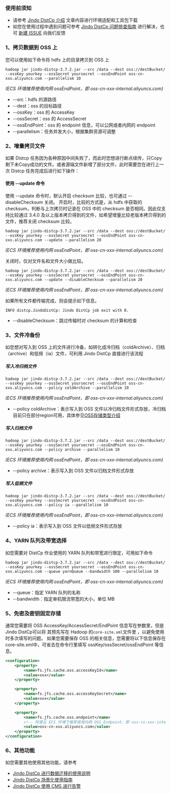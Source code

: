 ### 使用前须知
* 请参考 [Jindo DistCp 介绍](jindo_distcp_overview.md) 文章内容进行环境适配和工具包下载
* 如您在使用过程中遇到问题可参考 [Jindo DistCp 问题排查指南](jindo_distcp_QA_pre.md) 进行解决，也可 [新建 ISSUE](https://github.com/aliyun/alibabacloud-jindodata/issues/new) 向我们反馈

### 1、拷贝数据到 OSS 上
您可以使用如下命令将 hdfs 上的目录拷贝到 OSS 上
```shell
hadoop jar jindo-distcp-3.7.2.jar --src /data --dest oss://destBucket/ --ossKey yourkey --ossSecret yoursecret --ossEndPoint oss-cn-xxx.aliyuncs.com --parallelism 10
```
 *(ECS 环境推荐使用内网 ossEndPoint，即 oss-cn-xxx-internal.aliyuncs.com)*

* --src：hdfs 的源路径
* --dest：oss 的目标路径
* --ossKey：oss 的 AccessKey
* --ossSecret：oss 的 AccessSecret
* --ossEndPoint：oss 的 endpoint 信息，可以公网或者内网的 endpoint
* --parallelism：任务并发大小，根据集群资源可调整

### 2、增量拷贝文件
如果 Distcp 任务因为各种原因中间失败了，而此时您想进行断点续传，只Copy剩下未Copy成功的文件。或者源端文件新增了部分文件，此时需要您在进行上一次 Distcp 任务完成后进行如下操作：
#### 使用 --update 命令
使用 --update 命令时，默认开启 checksum 比较，也可通过 --disableChecksum 关闭。
开启时，比较的方式是，从 hdfs 中获取的 checksum，判断与上次拷贝时记录在 OSS 中的 checksum 是否相同。因此仅支持比较通过 3.4.0 及以上版本拷贝得到的文件，如希望增量比较老版本拷贝得到的文件，推荐关闭 checksum 比较。

```shell
hadoop jar jindo-distcp-3.7.2.jar --src /data --dest oss://destBucket/ --ossKey yourkey --ossSecret yoursecret --ossEndPoint oss-cn-xxx.aliyuncs.com --update --parallelism 20
```
 *(ECS 环境推荐使用内网 ossEndPoint，即 oss-cn-xxx-internal.aliyuncs.com)*

关闭时，仅对文件名和文件大小做比较。

```shell
hadoop jar jindo-distcp-3.7.2.jar --src /data --dest oss://destBucket/ --ossKey yourkey --ossSecret yoursecret --ossEndPoint oss-cn-xxx.aliyuncs.com --update --disableChecksum --parallelism 20
```
 *(ECS 环境推荐使用内网 ossEndPoint，即 oss-cn-xxx-internal.aliyuncs.com)*

如果所有文件都传输完成，则会提示如下信息。

```
INFO distcp.JindoDistCp: Jindo DistCp job exit with 0.
```
* --disableChecksum：跳过传输时对 checksum 的计算和检查

### 3、文件冷备份
如您想对写入到 OSS 上的文件进行冷备，如转化成冷归档（coldArchive）、归档（archive）和低频（ia）文件，可利用 Jindo DistCp 直接进行该流程

##### 写入冷归档文件

```shell
hadoop jar jindo-distcp-3.7.2.jar --src /data --dest oss://destBucket/ --ossKey yourkey --ossSecret yoursecret --ossEndPoint oss-cn-xxx.aliyuncs.com --policy coldArchive --parallelism 10
```

 *(ECS 环境推荐使用内网 ossEndPoint，即 oss-cn-xxx-internal.aliyuncs.com)*

* --policy coldArchive：表示写入到 OSS 文件以冷归档文件形式存放，冷归档目前只在部分region可用，具体参见[OSS存储类型介绍](https://help.aliyun.com/document_detail/51374.html?utm_content=g_1000230851&spm=5176.20966629.toubu.3.f2991ddcpxxvD1#title-o8q-tl3-j65)

##### 写入归档文件
```shell
hadoop jar jindo-distcp-3.7.2.jar --src /data --dest oss://destBucket/ --ossKey yourkey --ossSecret yoursecret --ossEndPoint oss-cn-xxx.aliyuncs.com --policy archive --parallelism 10
```
 *(ECS 环境推荐使用内网 ossEndPoint，即 oss-cn-xxx-internal.aliyuncs.com)*

* --policy archive：表示写入到 OSS 文件以归档文件形式存放
##### 写入低频文件
```shell
hadoop jar jindo-distcp-3.7.2.jar --src /data --dest oss://destBucket/ --ossKey yourkey --ossSecret yoursecret --ossEndPoint oss-cn-xxx.aliyuncs.com --policy ia --parallelism 10
```
 *(ECS 环境推荐使用内网 ossEndPoint，即 oss-cn-xxx-internal.aliyuncs.com)*

* --policy ia：表示写入到 OSS 文件以低频文件形式存放

### 4、YARN 队列及带宽选择
如您需要对 DistCp 作业使用的 YARN 队列和带宽进行限定，可用如下命令
```shell
hadoop jar jindo-distcp-3.7.2.jar --src /data --dest oss://destBucket/ --ossKey yourkey --ossSecret yoursecret --ossEndPoint oss-cn-xxx.aliyuncs.com --queue yarnQueue --bandwidth 100 --parallelism 10
```
 *(ECS 环境推荐使用内网 ossEndPoint，即 oss-cn-xxx-internal.aliyuncs.com)*

* --queue：指定 YARN 队列的名称
* --bandwidth：指定单机限流带宽的大小，单位 MB

### 5、免密及密钥固定存储
通常您需要将 OSS AccessKey/AccessSecret/EndPoint 信息写在参数里，但是Jindo DistCp可以将 其预先写在 Hadoop 的`core-site.xml`文件里 ，以避免使用时多次填写的问题。
如果您需要保存 OSS 的相关信息，您需要将以下信息保存在core-site.xml中，可省去在命令行里填写 ossKey/ossSecret/ossEndPoint 等信息。
```xml
<configuration>
    <property>
        <name>fs.jfs.cache.oss.accessKeyId</name>
        <value>xxx</value>
    </property>

    <property>
        <name>fs.jfs.cache.oss.accessKeySecret</name>
        <value>xxx</value>
    </property>

    <property>
        <name>fs.jfs.cache.oss.endpoint</name>
        <!-- 阿里云 ECS 环境下推荐使用内网 OSS Endpoint，即 oss-cn-xxx-internal.aliyuncs.com -->
        <value>oss-cn-xxx.aliyuncs.com</value>
    </property>
</configuration>
```
### 6、其他功能
如您需要其他使用其他功能，请参考
* [Jindo DistCp 进行数据迁移的使用说明](jindo_distcp_how_to.md)
* [Jindo DistCp 场景化使用指南](jindo_distcp_scenario_guidance.md)
* [Jindo DistCp 使用 CMS 进行告警](jindo_distcp_how_to_cms.md)

